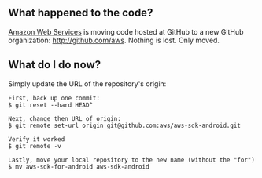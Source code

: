 ## What happened to the code?
[Amazon Web Services](http://aws.amazon.com/) is moving code hosted at GitHub to a new
GitHub organization: <http://github.com/aws>. Nothing is lost. Only moved.

## What do I do now?
Simply update the URL of the repository's origin:

	First, back up one commit:
	$ git reset --hard HEAD^
	
	Next, change then URL of origin:
	$ git remote set-url origin git@github.com:aws/aws-sdk-android.git

	Verify it worked
	$ git remote -v

	Lastly, move your local repository to the new name (without the "for")
	$ mv aws-sdk-for-android aws-sdk-android
